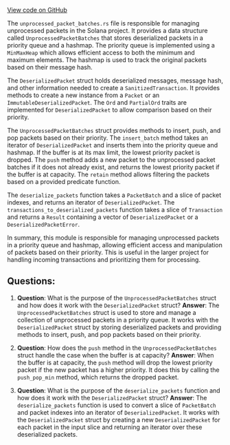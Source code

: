 [View code on GitHub](https://github.com/solana-labs/solana/blob/master/core/src/unprocessed_packet_batches.rs)

The `unprocessed_packet_batches.rs` file is responsible for managing unprocessed packets in the Solana project. It provides a data structure called `UnprocessedPacketBatches` that stores deserialized packets in a priority queue and a hashmap. The priority queue is implemented using a `MinMaxHeap` which allows efficient access to both the minimum and maximum elements. The hashmap is used to track the original packets based on their message hash.

The `DeserializedPacket` struct holds deserialized messages, message hash, and other information needed to create a `SanitizedTransaction`. It provides methods to create a new instance from a `Packet` or an `ImmutableDeserializedPacket`. The `Ord` and `PartialOrd` traits are implemented for `DeserializedPacket` to allow comparison based on their priority.

The `UnprocessedPacketBatches` struct provides methods to insert, push, and pop packets based on their priority. The `insert_batch` method takes an iterator of `DeserializedPacket` and inserts them into the priority queue and hashmap. If the buffer is at its max limit, the lowest priority packet is dropped. The `push` method adds a new packet to the unprocessed packet batches if it does not already exist, and returns the lowest priority packet if the buffer is at capacity. The `retain` method allows filtering the packets based on a provided predicate function.

The `deserialize_packets` function takes a `PacketBatch` and a slice of packet indexes, and returns an iterator of `DeserializedPacket`. The `transactions_to_deserialized_packets` function takes a slice of `Transaction` and returns a `Result` containing a vector of `DeserializedPacket` or a `DeserializedPacketError`.

In summary, this module is responsible for managing unprocessed packets in a priority queue and hashmap, allowing efficient access and manipulation of packets based on their priority. This is useful in the larger project for handling incoming transactions and prioritizing them for processing.
## Questions: 
 1. **Question**: What is the purpose of the `UnprocessedPacketBatches` struct and how does it work with the `DeserializedPacket` struct?
   **Answer**: The `UnprocessedPacketBatches` struct is used to store and manage a collection of unprocessed packets in a priority queue. It works with the `DeserializedPacket` struct by storing deserialized packets and providing methods to insert, push, and pop packets based on their priority.

2. **Question**: How does the `push` method in the `UnprocessedPacketBatches` struct handle the case when the buffer is at capacity?
   **Answer**: When the buffer is at capacity, the `push` method will drop the lowest priority packet if the new packet has a higher priority. It does this by calling the `push_pop_min` method, which returns the dropped packet.

3. **Question**: What is the purpose of the `deserialize_packets` function and how does it work with the `DeserializedPacket` struct?
   **Answer**: The `deserialize_packets` function is used to convert a slice of `PacketBatch` and packet indexes into an iterator of `DeserializedPacket`. It works with the `DeserializedPacket` struct by creating a new `DeserializedPacket` for each packet in the input slice and returning an iterator over these deserialized packets.